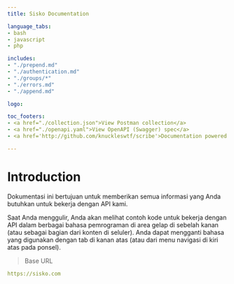 ```yaml
---
title: Sisko Documentation

language_tabs:
- bash
- javascript
- php

includes:
- "./prepend.md"
- "./authentication.md"
- "./groups/*"
- "./errors.md"
- "./append.md"

logo: 

toc_footers:
- <a href="./collection.json">View Postman collection</a>
- <a href="./openapi.yaml">View OpenAPI (Swagger) spec</a>
- <a href='http://github.com/knuckleswtf/scribe'>Documentation powered by Scribe ✍</a>

---
```


# Introduction



Dokumentasi ini bertujuan untuk memberikan semua informasi yang Anda butuhkan untuk bekerja dengan API kami.

<aside>Saat Anda menggulir, Anda akan melihat contoh kode untuk bekerja dengan API dalam berbagai bahasa pemrograman di area gelap di sebelah kanan (atau sebagai bagian dari konten di seluler).
Anda dapat mengganti bahasa yang digunakan dengan tab di kanan atas (atau dari menu navigasi di kiri atas pada ponsel).</aside>

<script src="https://cdn.jsdelivr.net/npm/lodash@4.17.10/lodash.min.js"></script>
<script>
    var baseUrl = "https://sisko.com";
</script>
<script src="js/tryitout-2.4.2.js"></script>

> Base URL

```yaml
https://sisko.com
```